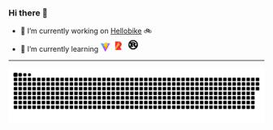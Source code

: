 ### Hi there 👋

- 🔭 I’m currently working on [Hellobike](https://www.hello-inc.com) 🚲
- 🌱 I’m currently learning <img src="https://raw.githubusercontent.com/caoxiemeihao/caoxiemeihao/main/assets/logo-vite.svg" height="19"> <img src="https://raw.githubusercontent.com/caoxiemeihao/caoxiemeihao/main/assets/logo-rollup.svg" height="24"> <img src="https://raw.githubusercontent.com/caoxiemeihao/caoxiemeihao/main/assets/logo-rust.svg" height="27">

<!--
**caoxiemeihao/caoxiemeihao** is a ✨ _special_ ✨ repository because its `README.md` (this file) appears on your GitHub profile.

Here are some ideas to get you started:

- 🔭 I’m currently working on ...
- 🌱 I’m currently learning ...
- 👯 I’m looking to collaborate on ...
- 🤔 I’m looking for help with ...
- 💬 Ask me about ...
- 📫 How to reach me: ...
- 😄 Pronouns: ...
- ⚡ Fun fact: ...
-->

---

![Snake](https://raw.githubusercontent.com/caoxiemeihao/caoxiemeihao/main/assets/snake.svg)
